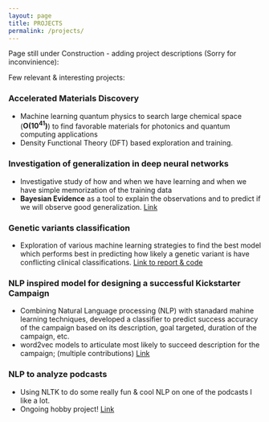 ```yaml
---
layout: page
title: PROJECTS
permalink: /projects/
---
```


Page still under Construction - adding project descriptions (Sorry for inconvinience): 

Few relevant & interesting projects:

### Accelerated Materials Discovery
  * Machine learning quantum physics to search large chemical space (**O(10<sup>41</sup>)**) to find favorable materials for photonics and quantum computing applications
  * Density Functional Theory (DFT) based exploration and training. 


### Investigation of generalization in deep neural networks
  * Investigative study of how and when we have learning and when we have simple memorization of the training data
  * **Bayesian Evidence** as a tool to explain the observations and to predict if we will observe good generalization. [Link](generalization_nn.pdf)


### Genetic variants classification 
  * Exploration of various machine learning strategies to find the best model which performs best in predicting how likely a genetic variant is have conflicting clinical classifications. [Link to report & code](https://github.com/hitarth64/statistical-learning/tree/master/project)
  
### NLP inspired model for designing a successful Kickstarter Campaign 
 * Combining Natural Language processing (NLP) with stanadard mahine learning techniques, developed a classifier to predict success accuracy of the campaign based on its description, goal targeted, duration of the campaign, etc.
 * word2vec models to articulate most likely to succeed description for the campaign; (multiple contributions)  [Link](https://github.com/yanchenm/dessa-comp)

### NLP to analyze podcasts
 * Using NLTK to do some really fun & cool NLP on one of the podcasts I like a lot. 
 * Ongoing hobby project! [Link](https://github.com/hitarth64/nltk_podcast)
